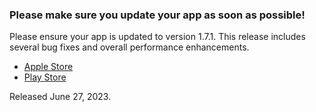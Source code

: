 ### Please make sure you update your app as soon as possible!

Please ensure your app is updated to version 1.7.1.
This release includes several bug fixes and overall performance enhancements.

- [Apple Store](https://apps.apple.com/us/app/bc-wildfire-service/id1477675008)
- [Play Store](https://play.google.com/store/apps/details?id=ca.bc.gov.WildfireInformation)

Released June 27, 2023.
